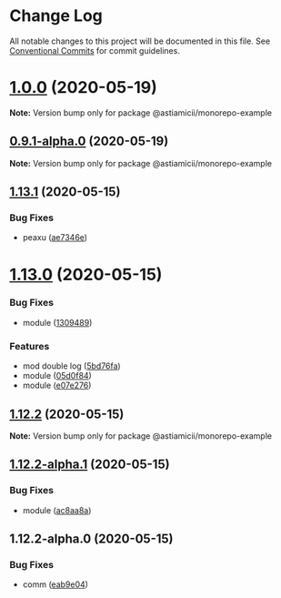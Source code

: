 # Change Log

All notable changes to this project will be documented in this file.
See [Conventional Commits](https://conventionalcommits.org) for commit guidelines.

# [1.0.0](https://github.com/astiamicii/monorepo-example/compare/@astiamicii/monorepo-example@0.9.1-alpha.0...@astiamicii/monorepo-example@1.0.0) (2020-05-19)

**Note:** Version bump only for package @astiamicii/monorepo-example





## [0.9.1-alpha.0](https://github.com/astiamicii/monorepo-example/compare/@astiamicii/monorepo-example@1.13.1...@astiamicii/monorepo-example@0.9.1-alpha.0) (2020-05-19)

**Note:** Version bump only for package @astiamicii/monorepo-example





## [1.13.1](https://github.com/astiamicii/monorepo-example/compare/@astiamicii/monorepo-example@1.13.0...@astiamicii/monorepo-example@1.13.1) (2020-05-15)


### Bug Fixes

* peaxu ([ae7346e](https://github.com/astiamicii/monorepo-example/commit/ae7346eebdca6829f77a30dc62f9998d2592a48d))





# [1.13.0](https://github.com/astiamicii/monorepo-example/compare/@astiamicii/monorepo-example@1.12.2...@astiamicii/monorepo-example@1.13.0) (2020-05-15)


### Bug Fixes

* module ([1309489](https://github.com/astiamicii/monorepo-example/commit/130948934e913738e15c0b366adf454882c007d0))


### Features

* mod double log ([5bd76fa](https://github.com/astiamicii/monorepo-example/commit/5bd76fad369e1cb85d2092899bd677574a31d724))
* module ([05d0f84](https://github.com/astiamicii/monorepo-example/commit/05d0f84e458384673aa886cb1cdc3d39cf3dda07))
* module ([e07e276](https://github.com/astiamicii/monorepo-example/commit/e07e276b340c3ee2bc0a261dc930d2758d2e2508))





## [1.12.2](https://github.com/astiamicii/monorepo-example/compare/@astiamicii/monorepo-example@1.12.2-alpha.1...@astiamicii/monorepo-example@1.12.2) (2020-05-15)

**Note:** Version bump only for package @astiamicii/monorepo-example





## [1.12.2-alpha.1](https://github.com/astiamicii/monorepo-example/compare/@astiamicii/monorepo-example@1.12.2-alpha.0...@astiamicii/monorepo-example@1.12.2-alpha.1) (2020-05-15)


### Bug Fixes

* module ([ac8aa8a](https://github.com/astiamicii/monorepo-example/commit/ac8aa8a29e4632f3eec4dc515be7cdb6850736af))





## 1.12.2-alpha.0 (2020-05-15)


### Bug Fixes

* comm ([eab9e04](https://github.com/astiamicii/monorepo-example/commit/eab9e049e89336e2c8e63ac93e623e07cfe9abb9))
